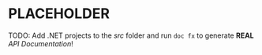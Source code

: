 # PLACEHOLDER
TODO: Add .NET projects to the *src* folder and run `doc fx` to generate **REAL** *API Documentation*!
